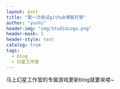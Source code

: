 ```yaml
---
layout: post
title: "第一次尝试github博客托管"
author: "yushi"
header-img: "img/StudioLogo.png"
header-mask: 1
header-style: text
catalog: true
tags:
  - blog
  - 幻星工作室
---
```


马上幻星工作室的专属游戏更新blog就要来喽~
